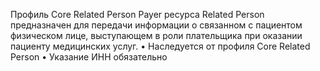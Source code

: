 Профиль Core Related Person Payer ресурса Related Person предназначен для передачи информации о связанном с пациентом физическом лице, выступающем в роли плательщика при оказании пациенту медицинских услуг.
•	Наследуется от профиля Core Related Person
•	Указание ИНН обязательно

